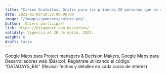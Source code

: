 ```yaml
---
title: "Cursos Gratuitos: Gratis para los primeras 20 personas que se registren"
date: 2021-01-06T18:26:06-06:00
image: "/images/sponsors/bufete.png"
button: ¡Quiero participar!
link: https://bsigeonet.com.mx/cursos/
validity: Vigencia al 26 de marzo, 2021.
weight: 6
draft: false
---
```



Google Maps para Project managers & Decision Makers, Google Maps para  Desarrolladores web (Básico), Regístrate utilizando el código: "DATADAYS_BSI" (Revisar fechas y detalles en cada curso de interés)
